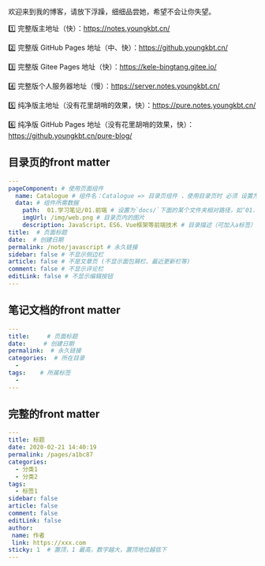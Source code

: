 欢迎来到我的博客，请放下浮躁，细细品尝她，希望不会让你失望。

1️⃣ 完整版主地址（快）：<https://notes.youngkbt.cn/>

2️⃣ 完整版 GitHub Pages 地址（中、快）：<https://github.youngkbt.cn/>

3️⃣ 完整版 Gitee Pages 地址（快）：<https://kele-bingtang.gitee.io/>

4️⃣ 完整版个人服务器地址（慢）：<https://server.notes.youngkbt.cn/>

5️⃣ 纯净版主地址（没有花里胡哨的效果，快）：<https://pure.notes.youngkbt.cn/>

6️⃣ 纯净版 GitHub Pages 地址（没有花里胡哨的效果，快）：<https://github.youngkbt.cn/pure-blog/>

## 目录页的front matter

``` yml
---
pageComponent: # 使用页面组件
  name: Catalogue # 组件名：Catalogue => 目录页组件 ，使用目录页时 必须 设置为Catalogue
  data: # 组件所需数据
    path:  01.学习笔记/01.前端 # 设置为`docs/`下面的某个文件夹相对路径，如‘01.学习笔记/01.前端’ 或 ’01.学习笔记‘ (有序号的要带序号)
    imgUrl: /img/web.png # 目录页内的图片
    description: JavaScript、ES6、Vue框架等前端技术 # 目录描述（可加入a标签）
title:  # 页面标题
date:  # 创建日期
permalink: /note/javascript # 永久链接
sidebar: false # 不显示侧边栏
article: false # 不是文章页 (不显示面包屑栏、最近更新栏等)
comment: false # 不显示评论栏
editLink: false # 不显示编辑按钮
---
```

## 笔记文档的front matter

```yml
---
title:     # 页面标题
date:     # 创建日期
permalink:  # 永久链接
categories:  # 所在目录
  - 
tags:    # 所属标签
  - 
---
```

## 完整的front matter 

```yml
---
title: 标题
date: 2020-02-21 14:40:19
permalink: /pages/a1bc87
categories:
  - 分类1
  - 分类2
tags:
  - 标签1
sidebar: false
article: false
comment: false
editLink: false
author:
 name: 作者
 link: https://xxx.com
sticky: 1  # 置顶，1 最高，数字越大，置顶地位越低下
---
```





